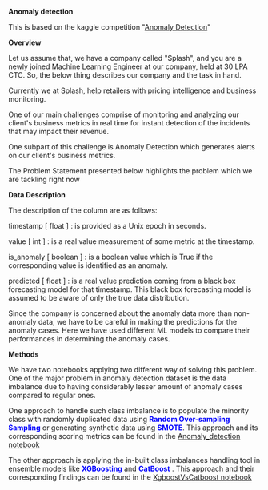 __Anomaly detection__

This is based on the kaggle competition "[Anomaly Detection](https://www.kaggle.com/competitions/anomaly-detection/overview)"


__Overview__

Let us assume that, we have a company called "Splash", and you are a newly joined Machine Learning Engineer at our company, held at 30 LPA CTC. So, the below thing describes our company and the task in hand.

Currently we at Splash, help retailers with pricing intelligence and business monitoring.

One of our main challenges comprise of monitoring and analyzing our client's business metrics in real time for instant detection of the incidents that may impact their revenue.

One subpart of this challenge is Anomaly Detection which generates alerts on our client's business metrics.

The Problem Statement presented below highlights the problem which we are tackling right now

__Data Description__

The description of the column are as follows:

timestamp [ float ] : is provided as a Unix epoch in seconds.

value [ int ] : is a real value measurement of some metric at the timestamp.

is_anomaly [ boolean ] : is a boolean value which is True if the corresponding value is identified as an anomaly.

predicted [ float ] : is a real value prediction coming from a black box forecasting model for that timestamp. This black box forecasting model is assumed to be aware of only the true data distribution.

Since the company is concerned about the anomaly data more than non-anomaly data, we have to be careful in making the predictions for the anomaly cases. Here we have used different ML models to compare their performances in determining the anomaly cases.


__Methods__

We have two notebooks applying two different way of solving this problem. One of the major problem in anomaly detection dataset is the data imbalance due to having considerably lesser amount of anomaly cases compared to regular ones. 

One approach to handle such class imbalance is to populate the minority class with randomly duplicated data using <span style= 'color: blue;'>**Random Over-sampling Sampling** </span> or generating synthetic data using <span style= 'color: blue;'>**SMOTE**</span>. This approach and its corresponding scoring metrics can be found in the [Anomaly_detection notebook](/Anomaly_detection.ipynb)

The other approach is applying the in-built class imbalances handling tool in ensemble models like <span style= 'color: blue;'>**XGBoosting** </span> and <span style= 'color: blue;'>**CatBoost** </span>. This approach and their corresponding findings can be found in the [XgboostVsCatboost notebook](/XgboostVsCatboost.ipynb)